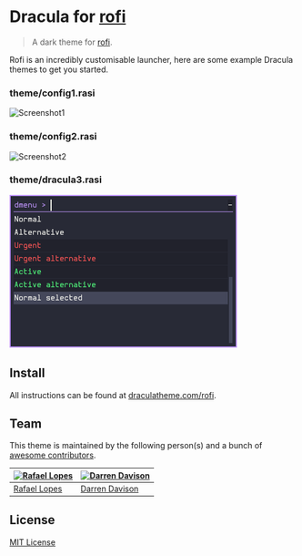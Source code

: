 # Dracula for [rofi](https://github.com/davatorium/rofi)

> A dark theme for [rofi](https://github.com/davatorium/rofi).

Rofi is an incredibly customisable launcher, here are some example Dracula themes to get you started.

### theme/config1.rasi
![Screenshot1](./theme/screenshot1.png)

### theme/config2.rasi
![Screenshot2](./theme/screenshot2.png)

### theme/dracula3.rasi
![Screenshot3](./theme/screenshot3.png)


## Install

All instructions can be found at [draculatheme.com/rofi](https://draculatheme.com/rofi).

## Team

This theme is maintained by the following person(s) and a bunch of [awesome contributors](https://github.com/dracula/rofi/graphs/contributors).

| [![Rafael Lopes](https://avatars2.githubusercontent.com/u/28673457?s=70)](https://github.com/RaphGL) | [![Darren Davison](https://avatars.githubusercontent.com/u/591251?s=70)](https://github.com/davison) |
| --- | --- |
| [Rafael Lopes](https://github.com/RaphGL) | [Darren Davison](https://github.com/davison) |

## License

[MIT License](./LICENSE)
